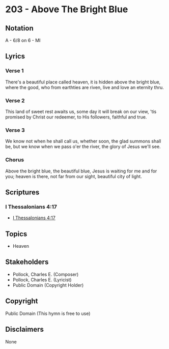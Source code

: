 # 203 - Above The Bright Blue

## Notation

A - 6/8 on 6 - MI

## Lyrics

### Verse 1

There's a beautiful place called heaven, it is hidden above the bright blue, where the good, who from earthties are riven, live and love an eternity thru.

### Verse 2

This land of sweet rest awaits us, some day it will break on our view, 'tis promised by Christ our redeemer, to His followers, faithful and true.

### Verse 3

We know not when he shall call us, whether soon, the glad summons shall be, but we know when we pass o'er the river, the glory of Jesus we'll see.

### Chorus

Above the bright blue, the beautiful blue, Jesus is waiting for me and for you; heaven is there, not far from our sight, beautiful city of light.


## Scriptures

### I Thessalonians 4:17

- [I Thessalonians 4:17](https://www.biblegateway.com/passage/?search=I%20Thessalonians%204%3A17)


## Topics

- Heaven

## Stakeholders

- Pollock, Charles E. (Composer)
- Pollock, Charles E. (Lyricist)
- Public Domain (Copyright Holder)

## Copyright

Public Domain
(This hymn is free to use)

## Disclaimers

None

